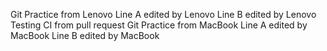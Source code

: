 Git Practice from Lenovo
Line A edited by Lenovo
Line B edited by Lenovo
Testing CI from pull request
Git Practice from MacBook
Line A edited by MacBook
Line B edited by MacBook

